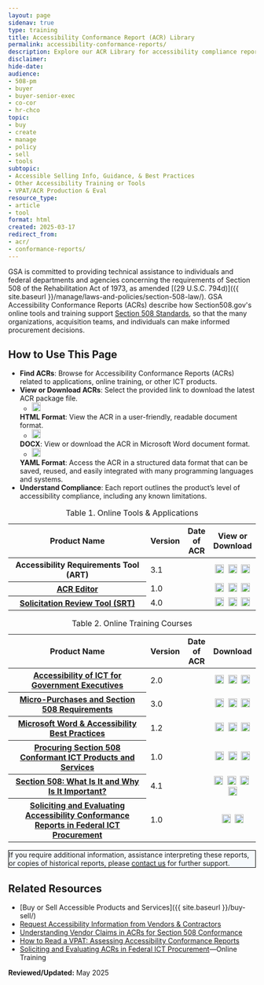 ```yaml
---
layout: page
sidenav: true
type: training
title: Accessibility Conformance Report (ACR) Library
permalink: accessibility-conformance-reports/
description: Explore our ACR Library for accessibility compliance reports on our ICT tools and online training. Ensure Section 508 compliance for informed procurement and development.
disclaimer: 
hide-date: 
audience: 
- 508-pm
- buyer
- buyer-senior-exec
- co-cor
- hr-chco
topic: 
- buy
- create
- manage
- policy
- sell
- tools
subtopic: 
- Accessible Selling Info, Guidance, & Best Practices
- Other Accessibility Training or Tools
- VPAT/ACR Production & Eval
resource_type: 
- article
- tool
format: html
created: 2025-03-17
redirect_from: 
- acr/
- conformance-reports/
---
```

GSA is committed to providing technical assistance to individuals and federal departments and agencies concerning the requirements of Section 508 of the Rehabilitation Act of 1973, as amended [(29 U.S.C. 794d)]({{ site.baseurl }}/manage/laws-and-policies/section-508-law/). GSA Accessibility Conformance Reports (ACRs) describe how Section508.gov's online tools and training support <a href="https://www.access-board.gov/ict/" target="_blank" class="usa-link--external">Section 508 Standards</a>, so that the many organizations, acquisition teams, and individuals can make informed procurement decisions.

## How to Use This Page

* **Find ACRs**: Browse for Accessibility Conformance Reports (ACRs) related to applications, online training, or other ICT products.
* **View or Download ACRs**: Select the provided link to download the latest ACR package file.
  * <img src="{{ site.baseurl }}/assets/images/icons/doc-symbol-html.png" width="18px" height="18px" class="margin-top-05 margin-bottom-neg-05" alt="">
  **HTML Format**: View the ACR in a user-friendly, readable document format.
  * <img src="{{ site.baseurl }}/assets/images/icons/doc-symbol-doc.png" width="18px" height="18px" class="margin-top-05 margin-bottom-neg-05" alt="">
  **DOCX**: View or download the ACR in Microsoft Word document format.
  * <img src="{{ site.baseurl }}/assets/images/icons/doc-symbol-yaml.png" width="18px" height="18px" class="margin-top-05 margin-bottom-neg-05" alt="">
  **YAML Format**: Access the ACR in a structured data format that can be saved, reused, and easily integrated with many programming languages and systems.
* **Understand Compliance**: Each report outlines the product’s level of accessibility compliance, including any known limitations.

<table id="table-1" class="grid-col-12 usa-table usa-table--borderless striped margin-top-4">
  <caption>Table 1. Online Tools & Applications</caption>
  <thead>
    <tr>
      <th scope="col" style="width:100%">Product Name</th>
      <th scope="col" class="center">Version</th>
      <th scope="col" class="center text-no-wrap">Date of ACR</th>
      <th scope="col" class="center">View or Download</th>
    </tr>
  </thead>
  <tbody>
    <tr>
      <th id="art" scope="row">Accessibility Requirements Tool (ART)</th>
      <td class="center">3.1</td>
      <td class="center"></td>
      <td style="vertical-align: middle; text-align: center;">
        <a href="https://www.section508.gov/accessibility-conformance-reports/accessibility-requirements-tool/" aria-label="View ACR for " aria-describedby="art"><img src="{{ site.baseurl }}/assets/images/icons/symbol-html.png" width="18px" height="18px" class="margin-top-05 margin-bottom-neg-05" alt=""></a>&nbsp;
        <a href="https://assets.section508.gov/assets/files/acr_library/acr_accessibility-requirements-tool_section508.docx" aria-label="Download DOCX of ACR for " aria-describedby="art"><img src="{{ site.baseurl }}/assets/images/icons/symbol-docx.png" width="18px" height="18px" class="margin-top-05 margin-bottom-neg-05" alt=""></a>&nbsp;
        <a href="https://assets.section508.gov/assets/files/acr-library/acr_accessibility-requirements-tool_section508.yaml" aria-label="Download YAML ACR for " aria-describedby="art"><img src="{{ site.baseurl }}/assets/images/icons/symbol-yaml.png" width="18px" height="18px" class="margin-top-05 margin-bottom-neg-05" alt=""></a>
      </td>
    </tr>
    <tr>
      <th id="acre" scope="row"><a href="">ACR Editor</a></th>
      <td class="center">1.0</td>
      <td class="center"></td>
      <td style="vertical-align: middle; text-align: center;">
        <a href="https://www.section508.gov/accessibility-conformance-reports/acr-editor/" aria-label="View ACR for " aria-describedby="acre"><img src="{{ site.baseurl }}/assets/images/icons/symbol-html.png" width="18px" height="18px" class="margin-top-05 margin-bottom-neg-05" alt=""></a>&nbsp;
        <a href="https://assets.section508.gov/assets/files/acr-library/gsa-section580gov-acr-art.zip" aria-label="Download ACR for " aria-describedby="acre"><img src="{{ site.baseurl }}/assets/images/icons/symbol-docx.png" width="18px" height="18px" class="margin-top-05 margin-bottom-neg-05" alt=""></a>&nbsp; 
        <a href="https://assets.section508.gov/assets/files/acr-library/gsa-section580gov-acr-art.zip" aria-label="Download ACR for " aria-describedby="acre"><img src="{{ site.baseurl }}/assets/images/icons/symbol-yaml.png" width="18px" height="18px" class="margin-top-05 margin-bottom-neg-05" alt=""></a>
      </td>
    </tr>
    <tr>
      <th id="srt" scope="row"><a href="">Solicitation Review Tool (SRT)</a></th>
      <td class="center">4.0</td>
      <td class="center"></td>
      <td style="vertical-align: middle; text-align: center;">
      <a href="https://www.section508.gov/accessibility-conformance-reports/solicitation-review-tool/" aria-label="View ACR for " aria-describedby="srt"><img src="{{ site.baseurl }}/assets/images/icons/symbol-html.png" width="18px" height="18px" class="margin-top-05 margin-bottom-neg-05" alt=""></a>&nbsp;
      <a href="https://assets.section508.gov/assets/files/acr-library/solicitation-review-tool_4.0_section508_2025-05-01.docx" aria-label="Download ACR for " aria-describedby="srt"><img src="{{ site.baseurl }}/assets/images/icons/symbol-docx.png" width="18px" height="18px" class="margin-top-05 margin-bottom-neg-05" alt=""></a>&nbsp; 
      <a href="https://assets.section508.gov/assets/files/acr-library/solicitation-review-tool_4.0_section508_2025-05-01.yaml" aria-label="Download ACR for " aria-describedby="srt"><img src="{{ site.baseurl }}/assets/images/icons/symbol-yaml.png" width="18px" height="18px" class="margin-top-05 margin-bottom-neg-05" alt=""></a>
      </td>
    </tr>
  </tbody>
</table>

<table id="table-2" class="grid-col-12 usa-table usa-table--borderless striped margin-top-5">
<caption>Table 2. Online Training Courses</caption>
  <thead>
    <tr>
      <th scope="col" style="width:100%">Product Name</th>
      <th scope="col" class="center">Version</th>
      <th scope="col" class="center text-no-wrap">Date of ACR</th>
      <th scope="col" class="center">Download</th>
    </tr>
  </thead>
  <tbody>
    <tr>
      <th id="ict-exec" scope="row"><a href="{{ site.baseurl }}/training/online-course/accessible-for-executives/">Accessibility of ICT for Government Executives</a></th>
      <td class="center">2.0</td>
      <td class="center"></td>
      <td style="vertical-align: middle; text-align: center;">
        <a href="{{ site.baseurl }}/accessibility-conformance-reports/section-508-what-is-it/" aria-label="Download ACR for " aria-describedby="ict-exec"><img src="{{ site.baseurl }}/assets/images/icons/symbol-html.png" width="18px" height="18px" class="margin-top-05 margin-bottom-neg-05" alt=""></a>&nbsp;
        <a href="https://assets.section508.gov/assets/files/acr-library/accessibility-requirements-tool_section508_2025-05-01.docx" aria-label="Download ACR for " aria-describedby="art"><img src="{{ site.baseurl }}/assets/images/icons/symbol-doc.png" width="18px" height="18px" class="margin-top-05 margin-bottom-neg-05" alt=""></a>&nbsp;
        <a href="https://assets.section508.gov/assets/files/acr-library/acr_accessibility-requirements-tool_section508_2025-05-01.yaml" aria-label="Download ACR for " aria-describedby="art"><img src="{{ site.baseurl }}/assets/images/icons/symbol-yaml.png" width="18px" height="18px" class="margin-top-05 margin-bottom-neg-05" alt=""></a>
      </td>
    </tr>   
    <tr>
      <th id="micro-purchase" scope="row"><a href="{{ site.baseurl }}/training/online-course/micro-purchases/">Micro-Purchases and Section 508 Requirements</a></th>
      <td class="center">3.0</td>
      <td class="center"></td>
      <td style="vertical-align: middle; text-align: center;">
        <a href="{{ site.baseurl }}/accessibility-conformance-reports/section-508-what-is-it/" aria-label="Download ACR for " aria-describedby="micro-purchase"><img src="{{ site.baseurl }}/assets/images/icons/symbol-html.png" width="18px" height="18px" class="margin-top-05 margin-bottom-neg-05" alt=""></a>&nbsp;
        <a href="https://assets.section508.gov/assets/files/acr-library/acr_product-name_section508.docx" aria-label="Download ACR for " aria-describedby="micro-purchase"><img src="{{ site.baseurl }}/assets/images/icons/symbol-doc.png" width="18px" height="18px" class="margin-top-05 margin-bottom-neg-05" alt=""></a>&nbsp;
        <a href="https://assets.section508.gov/assets/files/acr-library/acr_product-name_section508.yaml" aria-label="Download ACR for " aria-describedby="micro-purchase"><img src="{{ site.baseurl }}/assets/images/icons/symbol-yaml.png" width="18px" height="18px" class="margin-top-05 margin-bottom-neg-05" alt=""></a>
      </td>
    </tr>
    <tr>
      <th id="ms-word" scope="row"><a href="{{ site.baseurl }}/training/online-course/ms-word-best-practices/">Microsoft Word & Accessibility Best Practices</a></th>
      <td class="center">1.2</td>
      <td class="center"></td>
      <td style="vertical-align: middle; text-align: center;">
        <a href="{{ site.baseurl }}/accessibility-conformance-reports/section-508-what-is-it/" aria-label="Download ACR for " aria-describedby="ms-word"><img src="{{ site.baseurl }}/assets/images/icons/symbol-html.png" width="18px" height="18px" class="margin-top-05 margin-bottom-neg-05" alt=""></a>&nbsp;
        <a href="https://assets.section508.gov/assets/files/acr_library/acr_product-name_section508.docx" aria-label="Download ACR for " aria-describedby="ms-word"><img src="{{ site.baseurl }}/assets/images/icons/symbol-doc.png" width="18px" height="18px" class="margin-top-05 margin-bottom-neg-05" alt=""></a>&nbsp;
        <a href="https://assets.section508.gov/assets/files/acr-library/acr_product-name_section508.yaml" aria-label="Download ACR for " aria-describedby="ms-word"><img src="{{ site.baseurl }}/assets/images/icons/symbol-yaml.png" width="18px" height="18px" class="margin-top-05 margin-bottom-neg-05" alt=""></a>
      </td>
    </tr>
    <tr>
      <th id="procuring-ict" scope="row"><a href="{{ site.baseurl }}/training/online-course/procuring-section-508-conformant-ict/">Procuring Section 508 Conformant ICT Products and Services</a></th>
      <td class="center">1.0</td>
      <td class="center"></td>
      <td style="vertical-align: middle; text-align: center;">
        <a href="{{ site.baseurl }}/accessibility-conformance-reports/section-508-what-is-it/" aria-label="Download ACR for " aria-describedby="micro-purchase"><img src="{{ site.baseurl }}/assets/images/icons/symbol-html.png" width="18px" height="18px" class="margin-top-05 margin-bottom-neg-05" alt=""></a>&nbsp;
        <a href="https://assets.section508.gov/assets/files/acr_library/acr_product-name_section508.docx" aria-label="Download ACR for " aria-describedby="procuring-ict"><img src="{{ site.baseurl }}/assets/images/icons/symbol-doc.png" width="18px" height="18px" class="margin-top-05 margin-bottom-neg-05" alt=""></a>&nbsp;
        <a href="https://assets.section508.gov/assets/files/acr-library/acr_product-name_section508.yaml" aria-label="Download ACR for " aria-describedby="procuring-ict"><img src="{{ site.baseurl }}/assets/images/icons/symbol-yaml.png" width="18px" height="18px" class="margin-top-05 margin-bottom-neg-05" alt=""></a>
      </td>
    </tr>
    <tr>
      <th id="508-what-is-it" scope="row"><a href="{{ site.baseurl }}/training/online-course/section-508-what-is-it/">Section 508: What Is It and Why Is It Important?</a></th>
      <td class="center">4.1</td>
      <td class="center"></td>
      <td style="vertical-align: middle; text-align: center;">
        <a href="{{ site.baseurl }}/accessibility-conformance-reports/section-508-what-is-it/" aria-label="Download ACR for " aria-describedby="508-what-is-it"><img src="{{ site.baseurl }}/assets/images/icons/symbol-html.png" width="18px" height="18px" class="margin-top-05 margin-bottom-neg-05" alt=""></a>&nbsp;
        <a href="https://assets.section508.gov/assets/files/acr_library/acr_product-name_section508.docx" aria-label="Download ACR for " aria-describedby="508-what-is-it"><img src="{{ site.baseurl }}/assets/images/icons/symbol-doc.png" width="18px" height="18px" class="margin-top-05 margin-bottom-neg-05" alt=""></a>&nbsp;
        <a href="https://assets.section508.gov/assets/files/acr-library/acr_product-name_section508.yaml" aria-label="Download ACR for " aria-describedby="508-what-is-it"><img src="{{ site.baseurl }}/assets/images/icons/symbol-yaml.png" width="18px" height="18px" class="margin-top-05 margin-bottom-neg-05" alt=""></a>&nbsp;
        <a href="https://assets.section508.gov/assets/files/acr-library/acr_product-name_section508.yaml" aria-label="Download ACR for " aria-describedby="508-what-is-it"><img src="{{ site.baseurl }}/assets/images/icons/symbol-disk-zip.png" width="18px" height="18px" class="margin-top-05 margin-bottom-neg-05" alt=""></a>
      </td>
    </tr>
    <tr>
      <th id="evaluating-acrs" scope="row"><a href="https://www.section508.gov/training/online-course/soliciting-and-evaluating-acrs/">Soliciting and Evaluating Accessibility Conformance Reports in Federal ICT Procurement</a></th>
      <td class="center">1.0</td>
      <td class="center"></td>
      <td style="vertical-align: middle; text-align: center;">
        <a href="https://assets.section508.gov/assets/files/acr_library/acr_product-name_section508.docx" aria-label="Download ACR for " aria-describedby="art"><img src="{{ site.baseurl }}/assets/images/icons/symbol-doc.png" width="18px" height="18px" class="margin-top-05 margin-bottom-neg-05" alt=""></a>&nbsp;
        <a href="https://assets.section508.gov/assets/files/acr-library/acr_product-name_section508.yaml" aria-label="Download ACR for " aria-describedby="art"><img src="{{ site.baseurl }}/assets/images/icons/symbol-yaml.png" width="18px" height="18px" class="margin-top-05 margin-bottom-neg-05" alt=""></a>
      </td>
    </tr>
    <!--<tr>
      <th id="" scope="row"></th>
      <td class="center"></td>
      <td class="center"></td>
      <td style="vertical-align: middle; text-align: center;">
        <a href="https://assets.section508.gov/assets/files/acr_library/acr_product-name_section508.docx" aria-label="Download ACR for " aria-describedby="art"><img src="{{ site.baseurl }}/assets/images/icons/doc-symbol-doc.png" width="18px" height="18px" class="margin-top-05 margin-bottom-neg-05" alt=""></a>&nbsp;
        <a href="https://assets.section508.gov/assets/files/acr-library/acr_product-name_section508.yaml" aria-label="Download ACR for " aria-describedby="art"><img src="{{ site.baseurl }}/assets/images/icons/doc-symbol-yaml.png" width="18px" height="18px" class="margin-top-05 margin-bottom-neg-05" alt=""></a>
      </td>
    </tr>--> 
  </tbody>
</table>

<div class="grid-col-12 border-base radius-lg padding-1" style="border: 1px solid black; background-color: #f5f9fc;">
  If you require additional information, assistance interpreting these reports, or copies of historical reports, please <a href="{{ site.baseurl }}/contact-us/">contact us</a> for further support.
</div>

## Related Resources
  * [Buy or Sell Accessible Products and Services]({{ site.baseurl }}/buy-sell/)
  * [Request Accessibility Information from Vendors & Contractors](https://www.section508.gov/buy/request-accessibility-information/)
  * [Understanding Vendor Claims in ACRs for Section 508 Conformance](https://www.section508.gov/buy/understand-claims/) 
  * <a href="https://mw19.mwconf.org/paper/how-to-read-a-vpat-assessing-accessibility-conformance-reports/" target="_blank" class="usa-link--external">How to Read a VPAT: Assessing Accessibility Conformance Reports</a>
  * [Soliciting and Evaluating ACRs in Federal ICT Procurement](https://www.section508.gov/training/online-course/soliciting-and-evaluating-acrs/)—Online Training

**Reviewed/Updated:** May 2025
